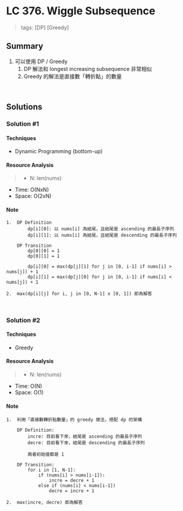 # LC 376. Wiggle Subsequence
> tags:  [DP] [Greedy]

## Summary 
1.  可以使用 DP / Greedy
    1.  DP 解法和 longest increasing subsequence 非常相似
    2.  Greedy 的解法是直接數「轉折點」的數量

<br>

## Solutions
### Solution #1
#### Techniques
- Dynamic Programming (bottom-up)

#### Resource Analysis
> - N: len(nums)
- Time: O(NxN)
- Space: O(2xN)

#### Note
```
1.  DP Definition
        dp[i][0]: 以 nums[i] 為結尾，且結尾是 ascending 的最長子序列
        dp[i][1]: 以 nums[i] 為結尾，且結尾是 descending 的最長子序列

    DP Transition
        dp[0][0] = 1
        dp[0][1] = 1
        
        dp[i][0] = max(dp[j][1] for j in [0, i-1] if nums[i] > nums[j]) + 1
        dp[i][1] = max(dp[j][0] for j in [0, i-1] if nums[i] < nums[j]) + 1

2.  max(dp[i][j] for i, j in [0, N-1] x [0, 1]) 即為解答
```

<br>

### Solution #2
#### Techniques
- Greedy

#### Resource Analysis
> - N: len(nums)
- Time: O(N)
- Space: O(1)

#### Note
```
1.  利用「直接數轉折點數量」的 greedy 做法，搭配 dp 的架構
    
    DP Definition:
        incre: 目前看下來，結尾是 ascending 的最長子序列
        decre: 目前看下來，結尾是 descending 的最長子序列
        
        兩者初始值都是 1

    DP Transition:
        for i in [1, N-1]:
            if (nums[i] > nums[i-1]):
                incre = decre + 1
            else if (nums[i] < nums[i-1])
                decre = incre + 1

2.  max(incre, decre) 即為解答
```

